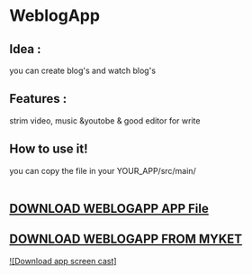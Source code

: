 # WeblogApp

## Idea : 
   you can create blog's and watch blog's 

## Features :
strim video, music &youtobe & good editor for write
## How to use it!
you can copy the file in your YOUR_APP/src/main/
<br></br>
## <a href="https://github.com/MahdiRahmani80/WeblogApp/raw/main/release/app-release.apk"> DOWNLOAD WEBLOGAPP APP File </a>
##  <a href="https://myket.ir/app/com.mahdirahmani8.weblogapp"> DOWNLOAD WEBLOGAPP FROM MYKET </a> 
<!-- <video>
  <source src="https://github.com/MahdiRahmani80/WeblogApp/raw/main/screen_shot/Screenrecorder-2021-12-11-20-23-40-835.mp4" type="video/mp4"
Your browser does not support the video tag.
</video> -->
[![Download app screen cast]](https://github.com/MahdiRahmani80/WeblogApp/raw/main/screen_shot/Screenrecorder-2021-12-11-20-23-40-835.mp4)
